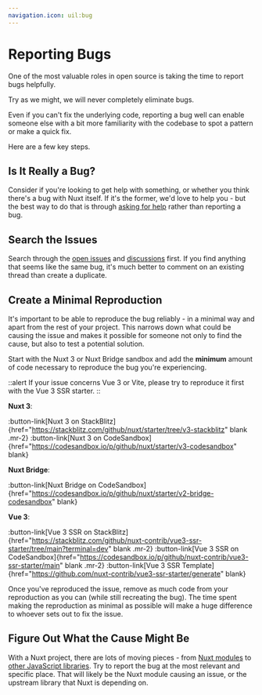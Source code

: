 ```yaml
---
navigation.icon: uil:bug
---
```


# Reporting Bugs

One of the most valuable roles in open source is taking the time to report bugs helpfully.

Try as we might, we will never completely eliminate bugs.

Even if you can't fix the underlying code, reporting a bug well can enable someone else with a bit more familiarity with the codebase to spot a pattern or make a quick fix.

Here are a few key steps.

## Is It Really a Bug?

Consider if you're looking to get help with something, or whether you think there's a bug with Nuxt itself. If it's the former, we'd love to help you - but the best way to do that is through [asking for help](/docs/community/getting-help) rather than reporting a bug.

## Search the Issues

Search through the [open issues](https://github.com/nuxt/nuxt/issues) and [discussions](https://github.com/nuxt/nuxt/discussions) first. If you find anything that seems like the same bug, it's much better to comment on an existing thread than create a duplicate.

## Create a Minimal Reproduction

It's important to be able to reproduce the bug reliably - in a minimal way and apart from the rest of your project. This narrows down what could be causing the issue and makes it possible for someone not only to find the cause, but also to test a potential solution.

Start with the Nuxt 3 or Nuxt Bridge sandbox and add the **minimum** amount of code necessary to reproduce the bug you're experiencing.

::alert
If your issue concerns Vue 3 or Vite, please try to reproduce it first with the Vue 3 SSR starter.
::

**Nuxt 3**:

:button-link[Nuxt 3 on StackBlitz]{href="<https://stackblitz.com/github/nuxt/starter/tree/v3-stackblitz>" blank .mr-2}
:button-link[Nuxt 3 on CodeSandbox]{href="<https://codesandbox.io/p/github/nuxt/starter/v3-codesandbox>" blank}

**Nuxt Bridge**:

:button-link[Nuxt Bridge on CodeSandbox]{href="<https://codesandbox.io/p/github/nuxt/starter/v2-bridge-codesandbox>" blank}

**Vue 3**:

:button-link[Vue 3 SSR on StackBlitz]{href="<https://stackblitz.com/github/nuxt-contrib/vue3-ssr-starter/tree/main?terminal=dev>" blank .mr-2}
:button-link[Vue 3 SSR on CodeSandbox]{href="<https://codesandbox.io/p/github/nuxt-contrib/vue3-ssr-starter/main>" blank .mr-2}
:button-link[Vue 3 SSR Template]{href="<https://github.com/nuxt-contrib/vue3-ssr-starter/generate>" blank}

Once you've reproduced the issue, remove as much code from your reproduction as you can (while still recreating the bug). The time spent making the reproduction as minimal as possible will make a huge difference to whoever sets out to fix the issue.

## Figure Out What the Cause Might Be

With a Nuxt project, there are lots of moving pieces - from [Nuxt modules](https://nuxtjs.org/modules) to [other JavaScript libraries](https://www.npmjs.com/). Try to report the bug at the most relevant and specific place. That will likely be the Nuxt module causing an issue, or the upstream library that Nuxt is depending on.
